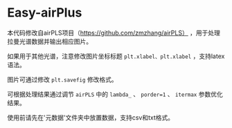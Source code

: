 # Easy-airPlus
本代码修改自airPLS项目（https://github.com/zmzhang/airPLS） ，用于处理拉曼光谱数据并输出相应图片。

如果用于其他光谱，注意修改图片坐标标题 `plt.xlabel、plt.xlabel` ，支持latex语法。

图片可通过修改 `plt.savefig` 修改格式。

可根据处理结果通过调节 `airPLS` 中的 `lambda_` 、 `porder=1` 、 `itermax` 参数优化结果。

使用前请先在'元数据'文件夹中放置数据，支持csv和txt格式。
